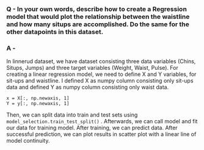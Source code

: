 ### Q - In your own words, describe how to create a Regression model that would plot the relationship between the waistline and how many situps are accomplished. Do the same for the other datapoints in this dataset.

### A -
In linnerud dataset, we have dataset consisting three data variables (Chins, Situps, Jumps) and three target variables (Weight, Waist, Pulse). For creating a linear regression model, we need to define X and Y variables, for sit-ups and waistline. I defined X as numpy column consisting only sit-ups data and defined Y as numpy column consisting only waist data. 

```
x = X[:, np.newaxis, 1]
Y = y[:, np.newaxis, 1]
```
Then, we can split data into train and test sets using `model_selection.train_test_split()` . Afterwards, we can call model and fit our data for training model. After training, we can predict data. After successful prediction, we can plot results in scatter plot with a linear line of model continuity.